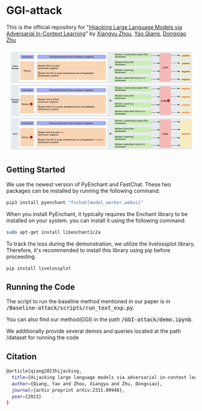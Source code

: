 # GGI-attack
This is the official repository for "[Hijacking Large Language Models via Adversarial In-Context Learning](https://arxiv.org/abs/2311.09948)" by [Xiangyu Zhou](www.linkedin.com/in/xiangyu-zhou-71086321a), [Yao Qiang](https://qiangyao1988.github.io/), [Dongxiao Zhu](https://dongxiaozhu.github.io/)

![Illustration of our attack](example.png)

## Getting Started
We use the newest version of PyEnchant and FastChat. These two packages can be installed by running the following command:
```bash
pip3 install pyenchant "fschat[model_worker,webui]"
```

When you install PyEnchant, it typically requires the Enchant library to be installed on your system. you can install it using the following command:
```bash
sudo apt-get install libenchant1c2a
```

To track the loss during the demonstration, we utilize the livelossplot library. Therefore, it's recommended to install this library using pip before proceeding.
```bash
pip install livelossplot
```

## Running the Code
The script to run the baseline method mentioned in our paper is in <kbd style="background-color: #f2f2f2;">/Baseline-attack/scripts/run_text_exp.py</kbd>.

You can also find our method(GGI) in the path <kbd style="background-color: #f2f2f2;">/GGI-attack/demo.ipynb</kbd>.

We additionally provide several demos and queries located at the path /dataset for running the code

## Citation
```bash
@article{qiang2023hijacking,
  title={Hijacking large language models via adversarial in-context learning},
  author={Qiang, Yao and Zhou, Xiangyu and Zhu, Dongxiao},
  journal={arXiv preprint arXiv:2311.09948},
  year={2023}
}
```

